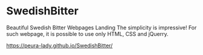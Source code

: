 # SwedishBitter
Beautiful Swedish Bitter Webpages Landing
The simplicity is impressive! For such webpage, it is possible to use only HTML, CSS and jQuerry.

https://peura-lady.github.io/SwedishBitter/
